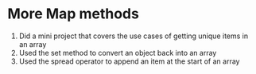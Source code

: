 # More Map methods

1. Did a mini project that covers the use cases of getting unique items in an array
2. Used the set method to convert an object back into an array
3. Used the spread operator to append an item at the start of an array
